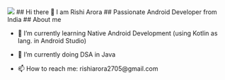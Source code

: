 <body>
  <img src = "![Android-JetpackCompose1 2-Header](https://github.com/Rishi2705/Rishi2705/assets/149188304/9d3e8b0a-d8d1-48dc-b729-bab7b1c87665)"
>
</body>
## Hi there 👋 I am Rishi Arora
## Passionate Android Developer from India
## About me 
<ul><li>
  🌱 I’m currently learning Native Android Development (using Kotlin as lang. in Android Studio)
</li></ul>
<ul><li>
  🔭 I’m currently doing DSA in Java 
</li></ul>
<ul><li>📫 How to reach me: rishiarora2705@gmail.com</li></ul>


<!--
**Rishi2705/Rishi2705** is a ✨ _special_ ✨ repository because its `README.md` (this file) appears on your GitHub profile.

Here are some ideas to get you started:

- 🔭 I’m currently working on ...
- 🌱 I’m currently learning ...
- 👯 I’m looking to collaborate on ...
- 🤔 I’m looking for help with ...
- 💬 Ask me about ...
- 📫 How to reach me: ...
- 😄 Pronouns: ...
- ⚡ Fun fact: ...
-->
